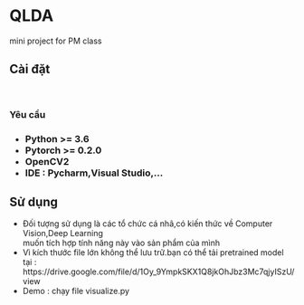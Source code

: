 # QLDA
mini project for PM class

<h2>Cài đặt</h2><br>

<h3>Yêu cầu<h3>
  <ul>
    <li>Python >= 3.6</li>
    <li>Pytorch >= 0.2.0 </li>
    <li>OpenCV2 </li>
    <li>IDE : Pycharm,Visual Studio,...</li>
  </ul>
 
<h2>Sử dụng</h2>
  <ul>
    <li>Đối tượng sử dụng là các tổ chức cá nhâ,có kiến thức về Computer Vision,Deep Learning<br>
      muốn tích hợp tính năng này vào sản phẩm của mình</li>
    <li>Vì kích thước file lớn không thể lưu trữ.bạn có thể tải pretrained model tại :<br>
      https://drive.google.com/file/d/1Oy_9YmpkSKX1Q8jkOhJbz3Mc7qjyISzU/view</li>
    <li>Demo : chạy file visualize.py</li>
  </l>
